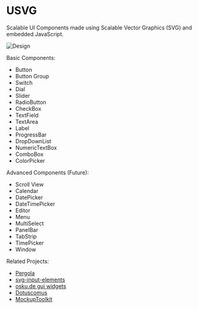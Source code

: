 USVG
====


Scalable UI Components made using Scalable Vector Graphics (SVG) and embedded JavaScript. 


![Design](https://raw.github.com/neonnds/USVG/master/web_ui_preview.png)


Basic Components:
<ul>
	<li>Button</li>
	<li>Button Group</li>
	<li>Switch</li>
	<li>Dial</li>
	<li>Slider</li>
	<li>RadioButton</li>
	<li>CheckBox</li>
	<li>TextField</li>
	<li>TextArea</li>
	<li>Label</li>
	<li>ProgressBar</li>
	<li>DropDownList</li>
 	<li>NumericTextBox</li>
	<li>ComboBox</li>
	<li>ColorPicker</li>
</ul>

Advanced Components (Future):
<ul>
	<li>Scroll View</li>
    	<li>Calendar</li>
  	<li>DatePicker</li>
	<li>DateTimePicker</li>
   	<li>Editor</li>
    	<li>Menu</li>
    	<li>MultiSelect</li>
	<li>PanelBar</li>
    	<li>TabStrip</li>
    	<li>TimePicker</li>
    	<li>Window</li>
</ul>

Related Projects:
<ul>
	<li><a href="http://www.dotuscomus.com/pergola/examples.html">Pergola</a></li>
	<li><a href="http://engelfrost.github.io/svg-input-elements/">svg-input-elements</a></li>
	<li><a href="http://osku.de/svg/gui-examples/">osku.de gui widgets</a></li>
	<li><a href="http://www.dotuscomus.com/svg/lib/library.html">Dotuscomus</a></li>
	<li><a href="https://github.com/ajashton/Inkscape-Mockup-Toolkit">MockupToolkit</a>	
</ul>

<!--
The table below shows the behavior of the interface and its contents in the major browsers on high end configurations, and refers to what is concretely visible and working.

<table border="0" cellpadding="2" cellspacing="0">
	<tr>
		<th></th>
		<th>Graphics rendering</th>
		<th>Text rendering</th>
		<th>Homogeneity</th>
		<th>Speed</th>
		<th>Usability</th>
	</tr>
	<tr>
		<td>Safari</td>
		<td>Excellent</td>
		<td>Very Good</td>
		<td>Good</td>
		<td>Fast</td>
		<td>Excellent</td>
	</tr>
	<tr>
		<td>Opera</td>
		<td>Very Good</td>
		<td>Very Good</td>
		<td>Very Good</td>
		<td>Fast</td>
		<td>Good</td>
	</tr>
	<tr>
		<td>Firefox</td>
		<td>Very Good</td>
		<td>Very Good</td>
		<td>Good</td>
		<td>Fast</td>
		<td>Very Good</td>
	</tr>
	<tr>
		<td>IE + ASV</td>
		<td>Good</td>
		<td>Average</td>
		<td>Very Good</td>
		<td>Very Fast</td>
		<td>Very Good</td>
	</tr>
	<tr>
		<td>Google Chrome</td>
		<td>Good</td>
		<td>Very Good</td>
		<td>Good</td>
		<td>Very Fast</td>
		<td>Excellent</td>
	</tr>
</table>
-->
